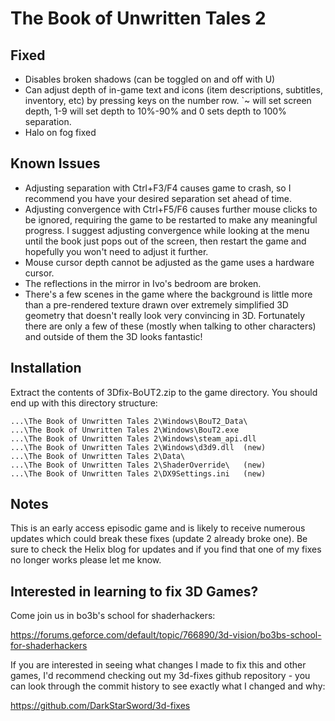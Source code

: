The Book of Unwritten Tales 2
==============================

Fixed
-----
- Disables broken shadows (can be toggled on and off with U)
- Can adjust depth of in-game text and icons (item descriptions, subtitles,
  inventory, etc) by pressing keys on the number row. `~ will set screen depth,
  1-9 will set depth to 10%-90% and 0 sets depth to 100% separation.
- Halo on fog fixed

Known Issues
------------
- Adjusting separation with Ctrl+F3/F4 causes game to crash, so I recommend you
  have your desired separation set ahead of time.
- Adjusting convergence with Ctrl+F5/F6 causes further mouse clicks to be
  ignored, requiring the game to be restarted to make any meaningful progress.
  I suggest adjusting convergence while looking at the menu until the book just
  pops out of the screen, then restart the game and hopefully you won't need to
  adjust it further.
- Mouse cursor depth cannot be adjusted as the game uses a hardware cursor.
- The reflections in the mirror in Ivo's bedroom are broken.
- There's a few scenes in the game where the background is little more than a
  pre-rendered texture drawn over extremely simplified 3D geometry that doesn't
  really look very convincing in 3D. Fortunately there are only a few of these
  (mostly when talking to other characters) and outside of them the 3D looks
  fantastic!

Installation
------------
Extract the contents of 3Dfix-BoUT2.zip to the game directory. You should end
up with this directory structure:

    ...\The Book of Unwritten Tales 2\Windows\BouT2_Data\
    ...\The Book of Unwritten Tales 2\Windows\BouT2.exe
    ...\The Book of Unwritten Tales 2\Windows\steam_api.dll
    ...\The Book of Unwritten Tales 2\Windows\d3d9.dll	(new)
    ...\The Book of Unwritten Tales 2\Data\
    ...\The Book of Unwritten Tales 2\ShaderOverride\	(new)
    ...\The Book of Unwritten Tales 2\DX9Settings.ini	(new)

Notes
-----
This is an early access episodic game and is likely to receive numerous
updates which could break these fixes (update 2 already broke one). Be sure to
check the Helix blog for updates and if you find that one of my fixes no longer
works please let me know.

Interested in learning to fix 3D Games?
---------------------------------------
Come join us in bo3b's school for shaderhackers:

https://forums.geforce.com/default/topic/766890/3d-vision/bo3bs-school-for-shaderhackers

If you are interested in seeing what changes I made to fix this and other
games, I'd recommend checking out my 3d-fixes github repository - you can look
through the commit history to see exactly what I changed and why:

https://github.com/DarkStarSword/3d-fixes
